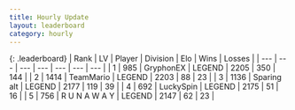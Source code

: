 ```yaml
---
title: Hourly Update
layout: leaderboard
category: hourly
---
```


{: .leaderboard}
| Rank | LV | Player | Division | Elo | Wins | Losses |
| --- | --- | --- | --- | --- | --- | --- |
| <span data-change="1">1</span> | 985 | <span title="ID: 315148">GryphonEX</span> | LEGEND | <span data-change="3">2205</span> | <span data-change="3">350</span> | <span data-change="1">144</span> |
| <span data-change="-1">2</span> | 1414 | <span title="ID: 164871">TeamMario</span> | LEGEND | <span data-change="0">2203</span> | <span data-change="0">88</span> | <span data-change="0">23</span> |
| <span data-change="0">3</span> | 1136 | <span title="ID: 203132">Sparing alt</span> | LEGEND | <span data-change="-10">2177</span> | <span data-change="3">119</span> | <span data-change="2">39</span> |
| <span data-change="0">4</span> | 692 | <span title="ID: 498412">LuckySpin</span> | LEGEND | <span data-change="0">2175</span> | <span data-change="0">51</span> | <span data-change="0">16</span> |
| <span data-change="0">5</span> | 756 | <span title="ID: 66144">R U N A W A Y</span> | LEGEND | <span data-change="0">2147</span> | <span data-change="0">62</span> | <span data-change="0">23</span> |